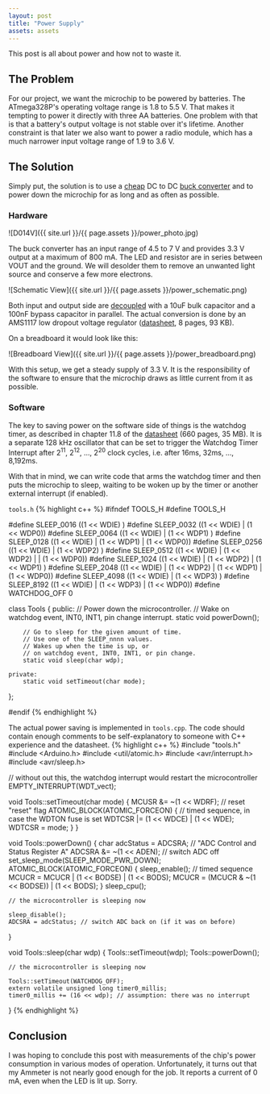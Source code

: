 ```yaml
---
layout: post
title: "Power Supply"
assets: assets
---
```


This post is all about power and how not to waste it.

## The Problem

For our project, we want the microchip to be powered by batteries. The ATmega328P's operating voltage range is 1.8 to 5.5 V. That makes it tempting to power it directly with three AA batteries. One problem with that is that a battery's output voltage is not stable over it's lifetime. Another constraint is that later we also want to power a radio module, which has a much narrower input voltage range of 1.9 to 3.6 V.

## The Solution

Simply put, the solution is to use a [cheap](http://www.aliexpress.com/wholesale?SearchText=d014v) DC to DC [buck converter](https://en.wikipedia.org/wiki/Buck_converter) and to power down the microchip for as long and as often as possible.

### Hardware

![D014V]({{ site.url }}/{{ page.assets }}/power_photo.jpg)

The buck converter has an input range of 4.5 to 7 V and provides 3.3 V output at a maximum of 800 mA.
The LED and resistor are in series between VOUT and the ground. We will desolder them to remove an unwanted light source and conserve a few more electrons.

![Schematic View]({{ site.url }}/{{ page.assets }}/power_schematic.png)

Both input and output side are [decoupled](https://en.wikipedia.org/wiki/Decoupling_capacitor) with a 10uF bulk capacitor and a 100nF bypass capacitor in parallel. The actual conversion is done by an AMS1117 low dropout voltage regulator ([datasheet](http://www.advanced-monolithic.com/pdf/ds1117.pdf), 8 pages, 93 KB).

On a breadboard it would look like this:

![Breadboard View]({{ site.url }}/{{ page.assets }}/power_breadboard.png)

With this setup, we get a steady supply of 3.3 V. It is the responsibility of the software to ensure that the microchip draws as little current from it as possible.

### Software

The key to saving power on the software side of things is the watchdog timer, as described in chapter 11.8 of the [datasheet](http://www.atmel.com/Images/Atmel-8271-8-bit-AVR-Microcontroller-ATmega48A-48PA-88A-88PA-168A-168PA-328-328P_datasheet_Complete.pdf) (660 pages, 35 MB). It is a separate 128 kHz oscillator that can be set to trigger the Watchdog Timer Interrupt after 2<sup>11</sup>, 2<sup>12</sup>, ..., 2<sup>20</sup> clock cycles, i.e. after 16ms, 32ms, ..., 8,192ms.

With that in mind, we can write code that arms the watchdog timer and then puts the microchip to sleep, waiting to be woken up by the timer or another external interrupt (if enabled).

`tools.h`
{% highlight c++ %}
#ifndef TOOLS_H
#define TOOLS_H

#define SLEEP_0016  ((1 << WDIE)                                                        )
#define SLEEP_0032  ((1 << WDIE) |                                           (1 << WDP0))
#define SLEEP_0064  ((1 << WDIE) |                             (1 << WDP1)              )
#define SLEEP_0128  ((1 << WDIE) |                             (1 << WDP1) | (1 << WDP0))
#define SLEEP_0256  ((1 << WDIE) |               (1 << WDP2)                            )
#define SLEEP_0512  ((1 << WDIE) |               (1 << WDP2) |             | (1 << WDP0))
#define SLEEP_1024  ((1 << WDIE) |               (1 << WDP2) | (1 << WDP1)              )
#define SLEEP_2048  ((1 << WDIE) |               (1 << WDP2) | (1 << WDP1) | (1 << WDP0))
#define SLEEP_4098  ((1 << WDIE) | (1 << WDP3)                                          )
#define SLEEP_8192  ((1 << WDIE) | (1 << WDP3) |                             (1 << WDP0))
#define WATCHDOG_OFF 0

class Tools {
	public:
		// Power down the microcontroller.
		// Wake on watchdog event, INT0, INT1, pin change interrupt.
		static void powerDown();

		// Go to sleep for the given amount of time.
		// Use one of the SLEEP_nnnn values.
		// Wakes up when the time is up, or
		// on watchdog event, INT0, INT1, or pin change.
		static void sleep(char wdp);

	private:
		static void setTimeout(char mode);
};

#endif
{% endhighlight %}

The actual power saving is implemented in `tools.cpp`. The code should contain enough comments to be self-explanatory to someone with C++ experience and the datasheet.
{% highlight c++ %}
#include "tools.h"
#include <Arduino.h>
#include <util/atomic.h>
#include <avr/interrupt.h>
#include <avr/sleep.h>

// without out this, the watchdog interrupt would restart the microcontroller
EMPTY_INTERRUPT(WDT_vect);

void Tools::setTimeout(char mode) {
	MCUSR &= ~(1 << WDRF); // reset "reset" flag
	ATOMIC_BLOCK(ATOMIC_FORCEON) {
		// timed sequence, in case the WDTON fuse is set
		WDTCSR |= (1 << WDCE) | (1 << WDE);
		WDTCSR = mode;
	}
}

void Tools::powerDown() {
	char adcStatus = ADCSRA; // "ADC Control and Status Register A"
	ADCSRA &= ~(1 << ADEN); // switch ADC off
	set_sleep_mode(SLEEP_MODE_PWR_DOWN);
	ATOMIC_BLOCK(ATOMIC_FORCEON) {
		sleep_enable();
		// timed sequence
		MCUCR = MCUCR | (1 << BODSE) | (1 << BODS);
		MCUCR = (MCUCR & ~(1 << BODSE)) | (1 << BODS);
	}
	sleep_cpu();

	// the microcontroller is sleeping now

	sleep_disable();
	ADCSRA = adcStatus; // switch ADC back on (if it was on before)
}

void Tools::sleep(char wdp) {
	Tools::setTimeout(wdp);
	Tools::powerDown();

	// the microcontroller is sleeping now

	Tools::setTimeout(WATCHDOG_OFF);
	extern volatile unsigned long timer0_millis;
	timer0_millis += (16 << wdp); // assumption: there was no interrupt
}
{% endhighlight %}

## Conclusion

I was hoping to conclude this post with measurements of the chip's power consumption in various modes of operation. Unfortunately, it turns out that my Ammeter is not nearly good enough for the job. It reports a current of 0 mA, even when the LED is lit up. Sorry.
